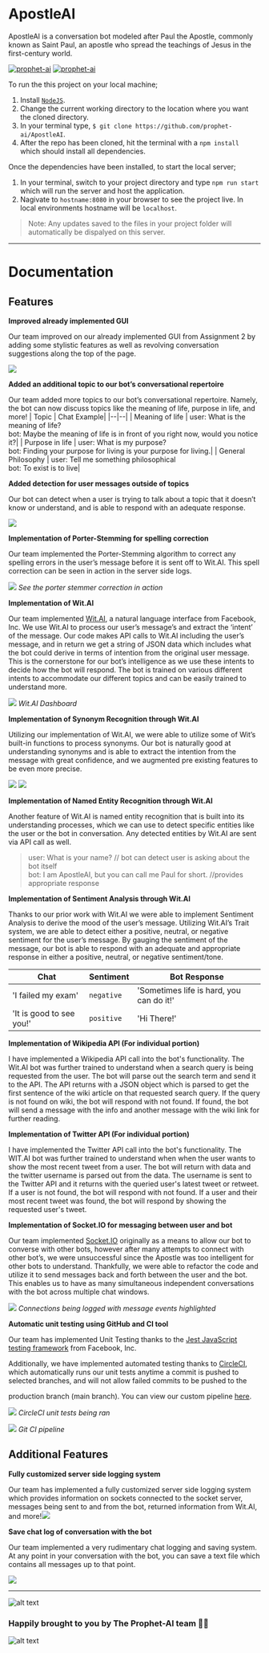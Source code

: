 # ApostleAI

ApostleAI is a conversation bot modeled after Paul the Apostle, commonly known as Saint Paul, an apostle who spread the teachings of Jesus in the first-century world.

[![prophet-ai](https://circleci.com/gh/prophet-ai/ApostleAI/tree/automatic-unit-testing.svg?style=shield)](https://circleci.com/gh/prophet-ai/ApostleAI)
[![prophet-ai](https://circleci.com/gh/prophet-ai/ApostleAI/tree/automatic-unit-testing.svg?style=svg)](https://circleci.com/gh/prophet-ai/ApostleAI)

To run the this project on your local machine;
1. Install [`NodeJS`](https://nodejs.org/en/download/).
2. Change the current working directory to the location where you want the cloned directory.
3. In your terminal type, `$ git clone https://github.com/prophet-ai/ApostleAI`.
5. After the repo has been cloned, hit the terminal with a `npm install` which should install all dependencies.

Once the dependencies have been installed, to start the local server;
1. In your terminal, switch to your project directory and type `npm run start` which will run the server and host the application.
2. Nagivate to `hostname:8080` in your browser to see the project live. In local environments hostname will be `localhost`.

> Note: Any updates saved to the files in your project folder will automatically be dispalyed on this server.
---
# Documentation

## Features

**Improved already implemented GUI**

Our team improved on our already implemented GUI from Assignment 2 by adding some stylistic features as well as revolving conversation suggestions along the top of the page.

**![](https://lh5.googleusercontent.com/owrMG2ecGGikl0MJm1uH4UFDpf-vaAqNDPvLOtnvqu-VfEB_dEpon4tdSdqPADqZHm1Jerwp0WGmMe1-3rKO3ZhnnGQlIxcxvqROvvfWRPlyvmTANofgPS8xc4uPpubdcsmlJnoL)**

**Added an additional topic to our bot’s conversational repertoire**

Our team added more topics to our bot’s conversational repertoire. Namely, the bot can now discuss topics like the meaning of life, purpose in life, and more!
| Topic | Chat Example|
|--|--|
| Meaning of life | user: What is the meaning of life?<br>bot: Maybe the meaning of life is in front of you right now, would you notice it?|
| Purpose in life | user: What is my purpose? <br>bot: Finding your purpose for living is your purpose for living.|
| General Philosophy | user: Tell me something philosophical <br>bot: To exist is to live|


**Added detection for user messages outside of topics**

Our bot can detect when a user is trying to talk about a topic that it doesn’t know or understand, and is able to respond with an adequate response.

**![](https://lh5.googleusercontent.com/IEIk-leTmoVvWKPtMgS_-k6L6fPL5d4kANB0rcsYMjoSQT-8zV1muMuRHffoXc957Q6fEae7cgQGAIsmcSHbXjEOXJ_ekNNHs6q917OOLgdrLjgmPX-_cFrH9DNKz5mNHkiwTzaK)**

**Implementation of Porter-Stemming for spelling correction**

Our team implemented the Porter-Stemming algorithm to correct any spelling errors in the user’s message before it is sent off to Wit.AI. This spell correction can be seen in action in the server side logs.

**![](https://lh4.googleusercontent.com/dpYPR9oocJkP4U-hotNCpqVgHP904s_ewabgJNI_HDfh4ZrUrGVMJmduXWzqLUvJ85W9yhAFRMlmJscBGePf_5BKYg3Gb3V6c4yoosZWa5HJ2jrGwmTsxFMMo75s4gBsxUI7Mnvw)**
*See the porter stemmer correction in action*

**Implementation of Wit.AI**

Our team implemented [Wit.AI](https://wit.ai/), a natural language interface from Facebook, Inc. We use Wit.AI to process our user’s message’s and extract the ‘intent’ of the message. Our code makes API calls to Wit.AI including the user’s message, and in return we get a string of JSON data which includes what the bot could derive in terms of intention from the original user message. This is the cornerstone for our bot’s intelligence as we use these intents to decide how the bot will respond. The bot is trained on various different intents to accommodate our different topics and can be easily trained to understand more.

**![](https://lh3.googleusercontent.com/VTElfTCfeHmNmJTxaSjO2zPvJyQlntps6OyYU59zvtRn3gqPbwnUa5CpET7-N2ua5bleIjQaPkwuhO7XV7xNq3tsD4EgB_mpF-1AVBvTZSyvgPAo_bSsrguhF8qqvze6yt8D9EzN)**
*Wit.AI Dashboard*

**Implementation of Synonym Recognition through Wit.AI**

Utilizing our implementation of Wit.AI, we were able to utilize some of Wit’s built-in functions to process synonyms. Our bot is naturally good at understanding synonyms and is able to extract the intention from the message with great confidence, and we augmented pre existing features to be even more precise.

**![](https://i.imgur.com/2bHBz6o.png)**
**![](https://i.imgur.com/1ymTNhj.png)**

**Implementation of Named Entity Recognition through Wit.AI**

Another feature of Wit.AI is named entity recognition that is built into its understanding processes, which we can use to detect specific entities like the user or the bot in conversation. Any detected entities by Wit.AI are sent via API call as well.

> user: What is your name? // bot can detect user is asking about the bot itself<br>bot: I am ApostleAI, but you can call me Paul for short. //provides appropriate response

**Implementation of Sentiment Analysis through Wit.AI**

Thanks to our prior work with Wit.AI we were able to implement Sentiment Analysis to derive the mood of the user’s message. Utilizing Wit.AI’s Trait system, we are able to detect either a positive, neutral, or negative sentiment for the user’s message. By gauging the sentiment of the message, our bot is able to respond with an adequate and appropriate response in either a positive, neutral, or negative sentiment/tone.

| Chat | Sentiment | Bot Response |
|--|--|--|
| 'I failed my exam' | `negative` | 'Sometimes life is hard, you can do it!' |
| 'It is good to see you!' | `positive` | 'Hi There!' |

**Implementation of Wikipedia API (For individual portion)**

I have implemented a Wikipedia API call into the bot's functionality. The Wit.AI bot was further trained to understand when a search query is being requested from the user. The bot will parse out the search term and send it to the API. The API returns with a JSON object which is parsed to get the first sentence of the wiki article on that requested search query. If the query is not found on wiki, the bot will respond with not found. If found, the bot will send a message with the info and another message with the wiki link for further reading.

**Implementation of Twitter API (For individual portion)**

I have implemented the Twitter API call into the bot's functionality. The WIT.AI bot was further trained to understand when when the user wants to show the most recent tweet from a user. The bot will return with data and the twitter username is parsed out from the data. The username is sent to the Twitter API and it returns with the queried user's latest tweet or retweet. If a user is not found, the bot will respond with not found. If a user and their most recent tweet was found, the bot will respond by showing the requested user's tweet.

**Implementation of Socket.IO for messaging between user and bot**

Our team implemented [Socket.IO](https://socket.io/)  originally as a means to allow our bot to converse with other bots, however after many attempts to connect with other bot’s, we were unsuccessful since the Apostle was too intelligent for other bots to understand. Thankfully, we were able to refactor the code and utilize it to send messages back and forth between the user and the bot. This enables us to have as many simultaneous independent conversations with the bot across multiple chat windows.

**![](https://lh4.googleusercontent.com/0RkTdH7Nhwq8BJGWMcr15IP8gLJOgtBjfIaspZCxBdwxf8B8bExs4nou79Fq_IbCrbidPUC3WTKx2THpDZAt7m4EqNm1R1r8i-lesZ0d3gpgEpr8tKJf1timZ6YzzYlEdEgf-EvK)**
*Connections being logged with message events highlighted*

**Automatic unit testing using GitHub and CI tool**

Our team has implemented Unit Testing thanks to the [Jest JavaScript testing framework](https://jestjs.io/) from Facebook, Inc.

Additionally, we have implemented automated testing thanks to [CircleCI](https://circleci.com/), which automatically runs our unit tests anytime a commit is pushed to selected branches, and will not allow failed commits to be pushed to the

production branch (main branch). You can view our custom pipeline [here](https://circleci.com/gh/prophet-ai/ApostleAI).

**![](https://lh5.googleusercontent.com/yQaNyIrPnc62JMhoNEZEctFg-kTWhO6lFOcn740OtgNsRTRTawcjnVjjX75B8inWT4rzCjcSMIFfQeSho53QcDjjV6AZYB-CpVwcnTHVqhr9insUsTaA-jbpb1GLfGAYdEi_BS6M)**
*CircleCI unit tests being ran*

**![](https://lh3.googleusercontent.com/qhMO6-To__m17XlMVUlCNV_nAFdZ0upmRNtObRQ5kcgsMan262JB7D1xmN8WEERlMYrU34ZVIh9BhtOTv0GPB0Or5SaxsWMjSoDTOlGsmcWPIC_k8aobPQcv_SjbeusqOL14klPA)**
*Git CI pipeline*

## Additional Features

**Fully customized server side logging system**

Our team has implemented a fully customized server side logging system which provides information on sockets connected to the socket server, messages being sent to and from the bot, returned information from Wit.AI, and more!![](https://lh5.googleusercontent.com/NzIr3kIehRWijiT-Ef88v6c_JrCUToUqGyivcf5y0HRCFWHDRWmVPC0hHY95toCAYVNmOfsYL8m0gSyX4zi_YwL_5F_dFQYxFXCVKbZdxaAphsahkB7_abfVSLBo3zKga7e2yTEx)

**Save chat log of conversation with the bot**

Our team implemented a very rudimentary chat logging and saving system. At any point in your conversation with the bot, you can save a text file which contains all messages up to that point.

**![](https://lh3.googleusercontent.com/TywCPETfChpX_gzTwyKqUa4Wkhs9dA0O_dmgkluhGnZdHHNlzfXDp-I7wh7RUewHuiJAAC6P2OXkhE9FY3Gyu1pA9BDkk4Oh97npcJDo_bFU3I5P3rxfZYZxPrLIYp7Fsj-9qCVA)**

---
![alt text](https://upload.wikimedia.org/wikipedia/commons/thumb/6/67/The_Predication_of_Saint_Paul_LACMA_M.2000.179.24.jpg/800px-The_Predication_of_Saint_Paul_LACMA_M.2000.179.24.jpg)

### Happily brought to you by The Prophet-AI team 👁⃤
![alt text](https://avatars.githubusercontent.com/u/78770750?s=200&v=4)

